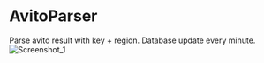 # AvitoParser
Parse avito result with key + region. Database update every minute. 
![Screenshot_1](https://user-images.githubusercontent.com/47080143/103837188-42287500-509c-11eb-81cb-03d6924456c7.png)
